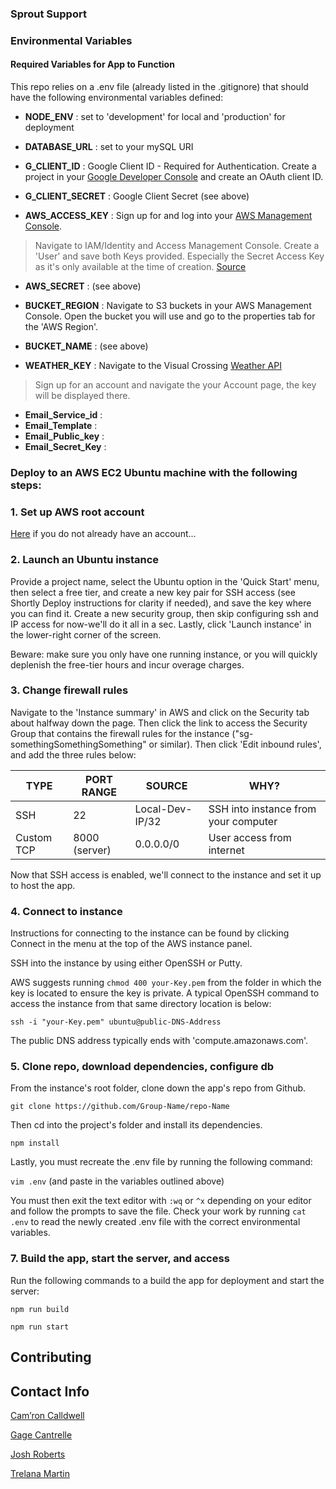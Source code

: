### **Sprout Support**

### **Environmental Variables**

#### **Required Variables for App to Function**

This repo relies on a .env file (already listed in the .gitignore) that should have the following environmental variables defined:

- **NODE_ENV** : set to 'development' for local and 'production' for deployment
- **DATABASE_URL** : set to your mySQL URI

- **G_CLIENT_ID** : Google Client ID - Required  for Authentication.
Create a project in your [Google Developer Console](http://console.cloud.google.com/) and create an OAuth client ID.
- **G_CLIENT_SECRET** : Google Client Secret (see above)

- **AWS_ACCESS_KEY** : Sign up for and log into your [AWS Management Console](https://aws.amazon.com/).
> Navigate to IAM/Identity and Access Management Console.
> Create a 'User' and save both Keys provided. Especially the Secret Access Key as it's only available at the time of creation. [Source](https://docs.aws.amazon.com/IAM/latest/UserGuide/id_credentials_access-keys.html?icmpid=docs_iam_console#id_credentials_access-keys)
- **AWS_SECRET** : (see above)

- **BUCKET_REGION** : Navigate to S3 buckets in your AWS Management Console. Open the bucket you will use and go to the properties tab for the 'AWS Region'.
- **BUCKET_NAME** :  (see above)

- **WEATHER_KEY** : Navigate to the Visual Crossing [Weather API](https://www.visualcrossing.com/weather/weather-data-services)
> Sign up for an account and navigate the your Account page, the key will be displayed there.

- **Email_Service_id** :
- **Email_Template** :
- **Email_Public_key** :
- **Email_Secret_Key** :


### **Deploy to an AWS EC2 Ubuntu machine with the following steps:**

### **1. Set up AWS root account**

[Here](https://aws.amazon.com/) if you do not already have an account...

### **2. Launch an Ubuntu instance**

Provide a project name, select the Ubuntu option in the 'Quick Start' menu, then select a free tier, and create a new key pair for SSH access (see Shortly Deploy instructions for clarity if needed), and save the key where you can find it. Create a new security group, then skip configuring ssh and IP access for now-we'll do it all in a sec. Lastly, click 'Launch instance' in the lower-right corner of the screen.

Beware: make sure you only have one running instance, or you will quickly deplenish the free-tier hours and incur overage charges.

### **3. Change firewall rules**

Navigate to the 'Instance summary' in AWS and click on the Security tab about halfway down the page. Then click the link to access the Security Group that contains the firewall rules for the instance ("sg-somethingSomethingSomething" or similar). Then click 'Edit inbound rules', and add the three rules below:

|     TYPE      |  PORT RANGE   |     SOURCE      |      WHY?                             |
| ------------- | ------------- | -------------   | ------------------------------------- |
| SSH           |  22           | Local-Dev-IP/32 |  SSH into instance from your computer |
| Custom TCP    | 8000 (server) | 0.0.0.0/0       | User access from internet             |

Now that SSH access is enabled, we'll connect to the instance and set it up to host the app.

### **4. Connect to instance**

Instructions for connecting to the instance can be found by clicking Connect in the menu at the top of the AWS instance panel.

SSH into the instance by using either OpenSSH or Putty.

AWS suggests running `chmod 400 your-Key.pem` from the folder in which the key is located to ensure the key is private. A typical OpenSSH command to access the instance from that same directory location is below:

`ssh -i "your-Key.pem" ubuntu@public-DNS-Address`

The public DNS address typically ends with 'compute.amazonaws.com'.

### **5. Clone repo, download dependencies, configure db**

From the instance's root folder, clone down the app's repo from Github.

`git clone https://github.com/Group-Name/repo-Name`

Then cd into the project's folder and install its dependencies.

`npm install`

Lastly, you must recreate the .env file by running the following command:

`vim .env` (and paste in the variables outlined above)

You must then exit the text editor with `:wq` or `^x` depending on your editor and follow the prompts to save the file.  Check your work by running `cat .env` to read the newly created .env file with the correct environmental variables.

### 7. Build the app, start the server, and access

Run the following commands to a build the app for deployment and start the server:

```npm run build```

```npm run start```

## **Contributing**

## **Contact Info**
[Cam’ron Calldwell](https://github.com/ccaldwell11)

[Gage Cantrelle](https://github.com/gagecantrelle)

[Josh Roberts](https://github.com/jrob112)

[Trelana Martin](https://github.com/TreMartin-OS)